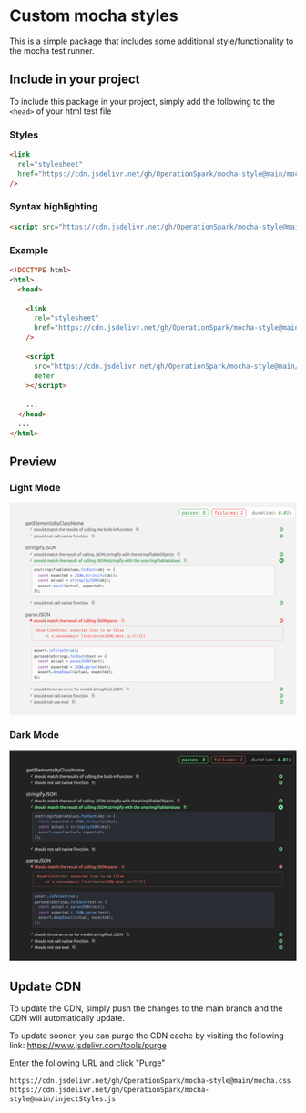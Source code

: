 # Custom mocha styles

This is a simple package that includes some additional style/functionality to the mocha test runner.

## Include in your project

To include this package in your project, simply add the following to the `<head>` of your html test file

### Styles

```html
<link
  rel="stylesheet"
  href="https://cdn.jsdelivr.net/gh/OperationSpark/mocha-style@main/mocha.css"
/>
```

### Syntax highlighting

```html
<script src="https://cdn.jsdelivr.net/gh/OperationSpark/mocha-style@main/injectStyles.js"></script>
```

### Example

```html
<!DOCTYPE html>
<html>
  <head>
    ...
    <link
      rel="stylesheet"
      href="https://cdn.jsdelivr.net/gh/OperationSpark/mocha-style@main/mocha.css"
    />

    <script
      src="https://cdn.jsdelivr.net/gh/OperationSpark/mocha-style@main/injectStyles.js"
      defer
    ></script>

    ...
  </head>
  ...
</html>
```

## Preview

### Light Mode

![Preview Light Mode](img/light-mode-preview.png)

### Dark Mode

![Preview Light Mode](img/dark-mode-preview.png)

## Update CDN

To update the CDN, simply push the changes to the main branch and the CDN will automatically update.

To update sooner, you can purge the CDN cache by visiting the following link: https://www.jsdelivr.com/tools/purge

Enter the following URL and click "Purge"

```
https://cdn.jsdelivr.net/gh/OperationSpark/mocha-style@main/mocha.css
https://cdn.jsdelivr.net/gh/OperationSpark/mocha-style@main/injectStyles.js
```
